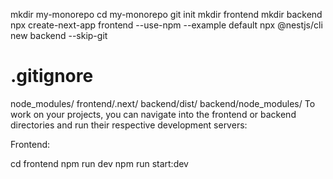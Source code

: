 mkdir my-monorepo
cd my-monorepo
git init
mkdir frontend
mkdir backend
npx create-next-app frontend --use-npm --example default
npx @nestjs/cli new backend --skip-git
# .gitignore
node_modules/
frontend/.next/
backend/dist/
backend/node_modules/
To work on your projects, you can navigate into the frontend or backend directories and run their respective development servers:

Frontend:

cd frontend
npm run dev
npm run start:dev
